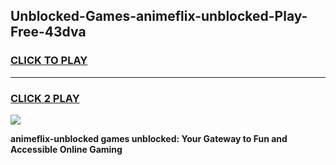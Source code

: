 
## Unblocked-Games-animeflix-unblocked-Play-Free-43dva
<h3>
<a href="https://premium76.site?title=animeflix-unblocked&ref=23A">CLICK TO PLAY</a></h3>
<hr>

<h3>
<a href="https://premium76.site?title=animeflix-unblocked&ref=23A">CLICK 2 PLAY</a>
  
</h3>

<a href="https://premium76.site?title=animeflix-unblocked&ref=23A"><img src="https://clearcache.store/games.png"></a>


**animeflix-unblocked games unblocked: Your Gateway to Fun and Accessible Online Gaming**
